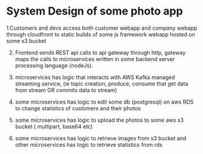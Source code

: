 # System Design of some photo app 

1.Customers and devs access both customer webapp and company webapp through cloudfront to static builds of some js framework webapp hosted on some s3 bucket 

2. Frontend sends REST api calls to api gateway through http, gateway maps the calls to microservices written in some backend server processing language (nodeJs).

3. microservices has logic that interacts with AWS Kafka managed streaming service, (ie topic creation, produce, consume that get data from stream OR commits data to stream) 

4. some microservices has logic to edit some db (postgresql) on aws RDS to change statistics of customers and their photos 

5. some microservices has logic to upload the photos to some aws s3 bucket ( multipart, base64 etc)

6. some microservices has logic to retrieve images from s3 bucket and other microservices has logic to retrieve statistics from rds
